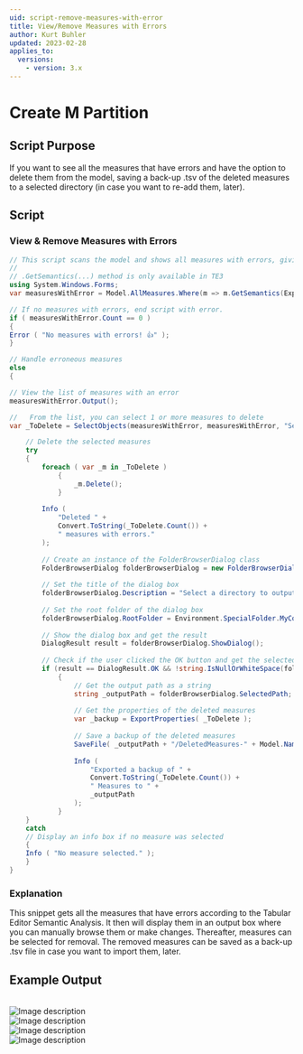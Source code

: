 ```yaml
---
uid: script-remove-measures-with-error
title: View/Remove Measures with Errors
author: Kurt Buhler
updated: 2023-02-28
applies_to:
  versions:
    - version: 3.x
---
```

# Create M Partition

## Script Purpose
If you want to see all the measures that have errors and have the option to delete them from the model, saving a back-up .tsv of the deleted measures to a selected directory (in case you want to re-add them, later).

## Script

### View & Remove Measures with Errors
```csharp
// This script scans the model and shows all measures with errors, giving the option to remove them.
//
// .GetSemantics(...) method is only available in TE3
using System.Windows.Forms;
var measuresWithError = Model.AllMeasures.Where(m => m.GetSemantics(ExpressionProperty.Expression).HasError).ToList();

// If no measures with errors, end script with error.
if ( measuresWithError.Count == 0 )
{ 
Error ( "No measures with errors! 👍" );
}

// Handle erroneous measures
else 
{

// View the list of measures with an error
measuresWithError.Output();

//   From the list, you can select 1 or more measures to delete
var _ToDelete = SelectObjects(measuresWithError, measuresWithError, "Select measures to delete.\nYou will be able to export a back-up, later.");

    // Delete the selected measures
    try
    {
        foreach ( var _m in _ToDelete ) 
            {
                _m.Delete();
            }
    
        Info ( 
            "Deleted " + 
            Convert.ToString(_ToDelete.Count()) + 
            " measures with errors." 
        );
    
        // Create an instance of the FolderBrowserDialog class
        FolderBrowserDialog folderBrowserDialog = new FolderBrowserDialog();
        
        // Set the title of the dialog box
        folderBrowserDialog.Description = "Select a directory to output a backup of the deleted measures.";
        
        // Set the root folder of the dialog box
        folderBrowserDialog.RootFolder = Environment.SpecialFolder.MyComputer;
        
        // Show the dialog box and get the result
        DialogResult result = folderBrowserDialog.ShowDialog();
        
        // Check if the user clicked the OK button and get the selected path
        if (result == DialogResult.OK && !string.IsNullOrWhiteSpace(folderBrowserDialog.SelectedPath))
            {
                // Get the output path as a string
                string _outputPath = folderBrowserDialog.SelectedPath;
                
                // Get the properties of the deleted measures
                var _backup = ExportProperties( _ToDelete );
    
                // Save a backup of the deleted measures
                SaveFile( _outputPath + "/DeletedMeasures-" + Model.Name + DateTime.Today.ToString("-yyyy-MM-dd") + ".tsv", _backup);
    
                Info ( 
                    "Exported a backup of " + 
                    Convert.ToString(_ToDelete.Count()) +
                    " Measures to " + 
                    _outputPath
                );
            }
    }
    catch
    // Display an info box if no measure was selected
    {
    Info ( "No measure selected." );
    }
}
```
### Explanation
This snippet gets all the measures that have errors according to the Tabular Editor Semantic Analysis. It then will display them in an output box where you can manually browse them or make changes. Thereafter, measures can be selected for removal. The removed measures can be saved as a back-up .tsv file in case you want to import them, later.

## Example Output
<br>
<img src="~/images/Cscripts/script-view-error-measures.png" alt="Image description" id="view-error-measures">
<script>
    var img = document.getElementById("view-error-measures");
    img.style.width = "600px";
</script>

<br>
<img src="~/images/Cscripts/script-delete-error-measures.png" alt="Image description" id="delete-error-measures">
<script>
    var img = document.getElementById("delete-error-measures");
    img.style.width = "600px";
</script>

<br>
<img src="~/images/Cscripts/script-delete-error-measures-success.png" alt="Image description" id="delete-error-measures-success">
<script>
    var img = document.getElementById("delete-error-measures-success");
    img.style.width = "350px";
</script>

<br>
<img src="~/images/Cscripts/script-delete-error-measures-backup.png" alt="Image description" id="delete-error-measures-backup">
<script>
    var img = document.getElementById("delete-error-measures-backup");
    img.style.width = "350px";
</script>